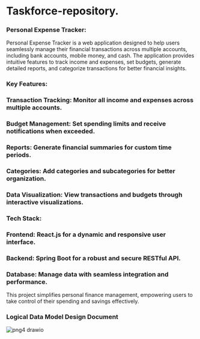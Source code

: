 # Taskforce-repository.

### Personal Expense Tracker:

Personal Expense Tracker is a web application designed to help users seamlessly manage their financial transactions across multiple accounts, including bank accounts, mobile money, and cash. The application provides intuitive features to track income and expenses, set budgets, generate detailed reports, and categorize transactions for better financial insights.

### Key Features:
### Transaction Tracking: Monitor all income and expenses across multiple accounts.
### Budget Management: Set spending limits and receive notifications when exceeded.
### Reports: Generate financial summaries for custom time periods.

### Categories: Add categories and subcategories for better organization.

### Data Visualization: View transactions and budgets through interactive visualizations.

### Tech Stack:

### Frontend: React.js for a dynamic and responsive user interface.

### Backend: Spring Boot for a robust and secure RESTful API.

### Database: Manage data with seamless integration and performance.

This project simplifies personal finance management, empowering users to take control of their spending and savings effectively.


### Logical Data Model Design Document



![png4 drawio](https://github.com/user-attachments/assets/9b98e44b-d0ce-45e2-aadf-3586f603a742)
